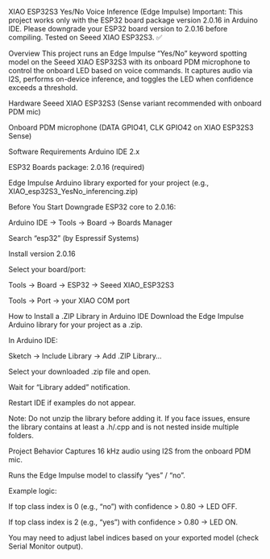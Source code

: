XIAO ESP32S3 Yes/No Voice Inference (Edge Impulse)
Important: This project works only with the ESP32 board package version 2.0.16 in Arduino IDE. Please downgrade your ESP32 board version to 2.0.16 before compiling. Tested on Seeed XIAO ESP32S3. ✅



Overview
This project runs an Edge Impulse “Yes/No” keyword spotting model on the Seeed XIAO ESP32S3 with its onboard PDM microphone to control the onboard LED based on voice commands. It captures audio via I2S, performs on-device inference, and toggles the LED when confidence exceeds a threshold.

Hardware
Seeed XIAO ESP32S3 (Sense variant recommended with onboard PDM mic)

Onboard PDM microphone (DATA GPIO41, CLK GPIO42 on XIAO ESP32S3 Sense)

Software Requirements
Arduino IDE 2.x

ESP32 Boards package: 2.0.16 (required)

Edge Impulse Arduino library exported for your project (e.g., XIAO_esp32S3_YesNo_inferencing.zip)

Before You Start
Downgrade ESP32 core to 2.0.16:

Arduino IDE → Tools → Board → Boards Manager

Search “esp32” (by Espressif Systems)

Install version 2.0.16

Select your board/port:

Tools → Board → ESP32 → Seeed XIAO_ESP32S3

Tools → Port → your XIAO COM port

How to Install a .ZIP Library in Arduino IDE
Download the Edge Impulse Arduino library for your project as a .zip.

In Arduino IDE:

Sketch → Include Library → Add .ZIP Library…

Select your downloaded .zip file and open.

Wait for “Library added” notification.

Restart IDE if examples do not appear.

Note: Do not unzip the library before adding it. If you face issues, ensure the library contains at least a .h/.cpp and is not nested inside multiple folders.

Project Behavior
Captures 16 kHz audio using I2S from the onboard PDM mic.

Runs the Edge Impulse model to classify “yes” / “no”.

Example logic:

If top class index is 0 (e.g., “no”) with confidence > 0.80 → LED OFF.

If top class index is 2 (e.g., “yes”) with confidence > 0.80 → LED ON.

You may need to adjust label indices based on your exported model (check Serial Monitor output).


